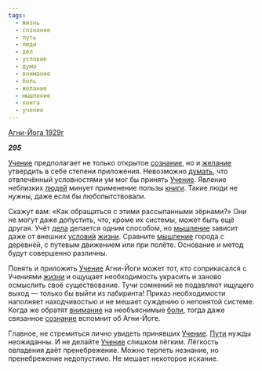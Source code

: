 ```yaml
---
tags:
  - жизнь
  - сознание
  - путь
  - люди
  - дел
  - условие
  - дума
  - внимание
  - боль
  - желание
  - мышление
  - книга
  - учение
---
```

[Агни-Йога 1929г](https://127.0.0.1:4002/agni/1929)

___295___

[Учение](../../../tags/#учение) предполагает не только открытое [сознание](../../../tags/#сознание), но и [желание](../../../tags/#желание) утвердить в себе степени приложения. Невозможно [думать](../../../tags/#дума), что отвлечённый условностями ум мог бы принять [Учение](../../../tags/#учение). Явление неблизких [людей](../../../tags/#люди) минует применение пользы [книги](../../../tags/#книга). Такие люди не нужны, даже если бы любопытствовали.   

Скажут вам: «Как обращаться с этими рассыпанными зёрнами?» Они не могут даже допустить, что, кроме их системы, может быть ещё другая. Учёт [дела](../../../tags/#дел) делается одним способом, но [мышление](../../../tags/#мышление) зависит даже от внешних [условий](../../../tags/#условие) [жизни](../../../tags/#жизнь). Сравните [мышление](../../../tags/#мышление) города с деревней, с путевым движением или при полёте. Основание и метод будут совершенно различны.   

Понять и приложить [Учение](../../../tags/#учение) Агни-Йоги может тот, кто соприкасался с Учениями [жизни](../../../tags/#жизнь) и ощущает необходимость украсить и заново осмыслить своё существование. Тучи сомнений не подавляют ищущего выход — только бы выйти из лабиринта! Приказ необходимости наполняет находчивостью и не мешает суждению о непонятой системе. Когда же обратят [внимание](../../../tags/#внимание) на необъяснимые [боли](../../../tags/#боль), тогда даже связанное [сознание](../../../tags/#сознание) вспомнит об Агни-Йоге.   

Главное, не стремиться лично увидеть принявших [Учение](../../../tags/#учение). [Пути](../../../tags/#путь) нужды неожиданны. И не делайте [Учение](../../../tags/#учение) слишком лёгким. Лёгкость овладения даёт пренебрежение. Можно терпеть незнание, но пренебрежение недопустимо. Не мешает некоторое искание.